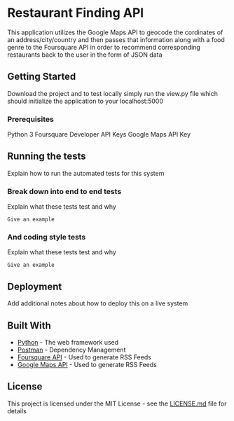 # Restaurant Finding API

This application utilizes the Google Maps API to geocode the cordinates of an address/city/country and then passes that information along with a food genre to the Foursquare API in order to recommend corresponding restaurants back to the user in the form of JSON data

## Getting Started

Download the project and to test locally simply run the view.py file which should initialize the application to your localhost:5000

### Prerequisites

Python 3
Foursquare Developer API Keys
Google Maps API Key

## Running the tests

Explain how to run the automated tests for this system

### Break down into end to end tests

Explain what these tests test and why

```
Give an example
```

### And coding style tests

Explain what these tests test and why

```
Give an example
```

## Deployment

Add additional notes about how to deploy this on a live system

## Built With

* [Python](http://www.dropwizard.io/1.0.2/docs/) - The web framework used
* [Postman](https://maven.apache.org/) - Dependency Management
* [Foursquare API](https://rometools.github.io/rome/) - Used to generate RSS Feeds
* [Google Maps API](https://rometools.github.io/rome/) - Used to generate RSS Feeds

## License

This project is licensed under the MIT License - see the [LICENSE.md](LICENSE.md) file for details
